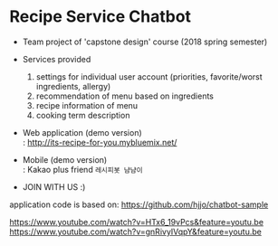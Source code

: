 
# Recipe Service Chatbot 
- Team project of 'capstone design' course (2018 spring semester)

- Services provided
  1. settings for individual user account (priorities, favorite/worst ingredients, allergy)
  2. recommendation of menu based on ingredients
  3. recipe information of menu
  4. cooking term description 

- Web application (demo version) </br>
 : http://its-recipe-for-you.mybluemix.net/

- Mobile (demo version) </br>
: Kakao plus friend  `레시피봇 냠냠이`

- JOIN WITH US :)

application code is based on:
https://github.com/hjjo/chatbot-sample

https://www.youtube.com/watch?v=HTx6_19vPcs&feature=youtu.be
https://www.youtube.com/watch?v=gnRivyIVqpY&feature=youtu.be
